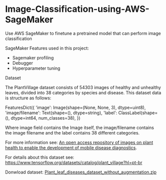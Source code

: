 # Image-Classification-using-AWS-SageMaker
Use AWS SageMaker to finetune a pretrained model that can perform image classification

SageMaker Features used in this project:

- Sagemaker profiling
- Debugger
- Hyperparameter tuning

Dataset

The PlantVillage dataset consists of 54303 images of healthy and unhealthy leaves, divided into 38 categories by species and disease. This dataset data is structure as follows:

FeaturesDict({
    'image': Image(shape=(None, None, 3), dtype=uint8),
    'image/filename': Text(shape=(), dtype=string),
    'label': ClassLabel(shape=(), dtype=int64, num_classes=38),
})

Where image field contains the Image itself, the image/filename contains the image filename and the label contains 38 different categories.

For more information see: [An open access repository of images on plant health to enable the development of mobile disease diagnostics](https://arxiv.org/abs/1511.08060).

For details about this dataset see: https://www.tensorflow.org/datasets/catalog/plant_village?hl=pt-br

Donwload dataset: [Plant_leaf_diseases_dataset_without_augmentation.zip](https://data.mendeley.com/datasets/tywbtsjrjv/1)

